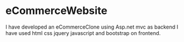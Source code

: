 # eCommerceWebsite
I have developed an eCommerceClone using Asp.net mvc as backend
I have used html css jquery javascript and bootstrap on frontend.
